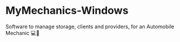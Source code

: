 # MyMechanics-Windows
Software to manage storage, clients and providers, for an Automobile Mechanic 💻🚗
